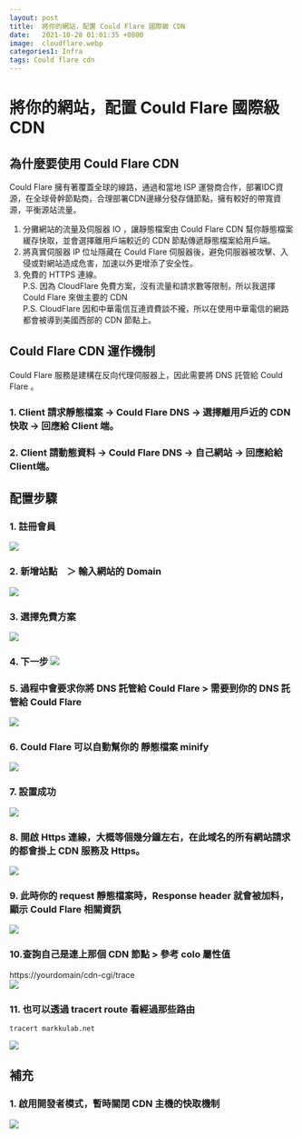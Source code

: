 ```yaml
---
layout: post
title:  將你的網站，配置 Could Flare 國際級 CDN
date:   2021-10-28 01:01:35 +0800
image:  cloudflare.webp
categories1: Infra
tags: Could flare cdn
---
```

# 將你的網站，配置 Could Flare 國際級 CDN

## 為什麼要使用 Could Flare CDN  
Could Flare 擁有著覆蓋全球的線路，通過和當地 ISP 運營商合作，部署IDC資源，在全球骨幹節點商，合理部署CDN邊緣分發存儲節點，擁有較好的帶寬資源，平衡源站流量。

1. 分攤網站的流量及伺服器 IO ，讓靜態檔案由 Could Flare CDN 幫你靜態檔案緩存快取，並會選擇離用戶端較近的 CDN 節點傳遞靜態檔案給用戶端。
2. 將真實伺服器 IP 位址隱藏在 Could Flare 伺服器後，避免伺服器被攻擊、入侵或對網站造成危害，加速以外更增添了安全性。
3. 免費的 HTTPS 連線。  
P.S. 因為 CloudFlare 免費方案，沒有流量和請求數等限制，所以我選擇 Could Flare 來做主要的 CDN  
P.S. CloudFlare 因和中華電信互連資費談不攏，所以在使用中華電信的網路都會被導到美國西部的 CDN 節點上。  


## Could Flare CDN 運作機制
Could Flare 服務是建構在反向代理伺服器上，因此需要將 DNS 託管給 Could Flare 。
### 1. Client 請求靜態檔案 -> Could Flare DNS -> 選擇離用戶近的 CDN 快取 -> 回應給 Client 端。
### 2. Client 請動態資料 -> Could Flare DNS -> 自己網站 -> 回應給給 Client端。

## 配置步驟
### 1. 註冊會員  
![](https://i.imgur.com/4rAccQO.png)

### 2. 新增站點　＞ 輸入網站的 Domain  
![](https://i.imgur.com/uxdnRvH.png)

### 3. 選擇免費方案  
![](https://i.imgur.com/mcH7KVR.png)

### 4. 下一步  ![](https://i.imgur.com/G98ERUQ.png)

### 5. 過程中會要求你將 DNS 託管給 Could Flare > 需要到你的 DNS 託管給 Could Flare  
![](https://i.imgur.com/jarLmpq.png)

### 6. Could Flare 可以自動幫你的 靜態檔案 minify  
![](https://i.imgur.com/8eWD8hJ.png)

### 7. 設置成功  
![](https://i.imgur.com/qW6E43t.png)

### 8. 開啟 Https 連線，大概等個幾分鐘左右，在此域名的所有網站請求的都會掛上 CDN 服務及 Https。
![](https://i.imgur.com/6dryM1r.png)

### 9. 此時你的 request 靜態檔案時，Response header 就會被加料，顯示 Could Flare 相關資訊  
![](https://i.imgur.com/GAxpONP.png)

### 10.查詢自己是連上那個 CDN 節點 > 參考 colo 屬性值  
https://yourdomain/cdn-cgi/trace  
![](https://i.imgur.com/cPHqyky.png)

### 11. 也可以透過 tracert route 看經過那些路由
```
tracert markkulab.net
```
![](https://i.imgur.com/ktNI0pA.png)

## 補充
### 1. 啟用開發者模式，暫時關閉 CDN 主機的快取機制
![](https://i.imgur.com/3IelT6S.png)

